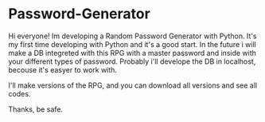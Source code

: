 # Password-Generator
Hi everyone! Im developing a Random Password Generator with Python. It's my first time developing with Python and it's a good start. In the future i will make a DB integreted with this RPG with a master password and inside with your different types of password. Probably i'll develope the DB in localhost, becouse it's easyer to work with. 

I'll make versions of the RPG, and you can download all versions and see all codes.

Thanks, be safe.
